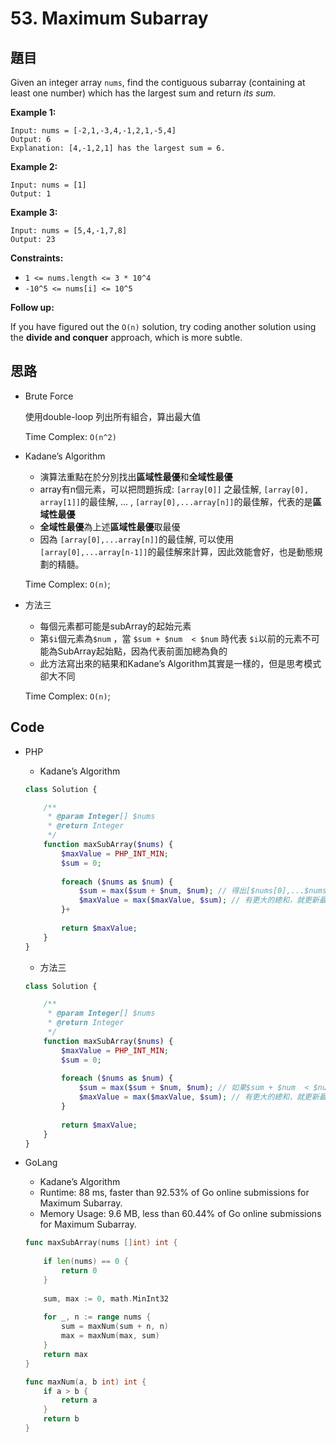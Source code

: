 # 53. Maximum Subarray

## 題目

Given an integer array `nums`, find the contiguous subarray (containing at least one number) which has the largest sum and return *its sum*.

**Example 1:**

```
Input: nums = [-2,1,-3,4,-1,2,1,-5,4]
Output: 6
Explanation: [4,-1,2,1] has the largest sum = 6.

```

**Example 2:**

```
Input: nums = [1]
Output: 1

```

**Example 3:**

```
Input: nums = [5,4,-1,7,8]
Output: 23

```

**Constraints:**

- `1 <= nums.length <= 3 * 10^4`
- `-10^5 <= nums[i] <= 10^5`

**Follow up:**

If you have figured out the `O(n)` solution, try coding another solution using the **divide and conquer** approach, which is more subtle.

## 思路

- Brute Force
    
    使用double-loop 列出所有組合，算出最大值
    
    Time Complex: `O(n^2)`
    
- Kadane’s Algorithm
    - 演算法重點在於分別找出**區域性最優**和**全域性最優**
    - array有n個元素，可以把問題拆成:  `[array[0]]` 之最佳解,  `[array[0], array[1]]`的最佳解, ... , `[array[0],...array[n]]`的最佳解，代表的是**區域性最優**
    - **全域性最優**為上述**區域性最優**取最優
    - 因為 `[array[0],...array[n]]`的最佳解, 可以使用 `[array[0],...array[n-1]]`的最佳解來計算，因此效能會好，也是動態規劃的精髓。
    
    Time Complex: `O(n)`;
    
- 方法三
    - 每個元素都可能是subArray的起始元素
    - 第`$i`個元素為`$num` ，當 `$sum + $num  < $num` 時代表 `$i`以前的元素不可能為SubArray起始點，因為代表前面加總為負的
    - 此方法寫出來的結果和Kadane’s Algorithm其實是一樣的，但是思考模式卻大不同
    
    Time Complex: `O(n)`;
    

## Code

- PHP
    - Kadane’s Algorithm
    
    ```php
    class Solution {
    
        /**
         * @param Integer[] $nums
         * @return Integer
         */
        function maxSubArray($nums) {
            $maxValue = PHP_INT_MIN;      
            $sum = 0;
            
            foreach ($nums as $num) {
                $sum = max($sum + $num, $num); // 得出[$nums[0],...$nums[n]] 的最優解
                $maxValue = max($maxValue, $sum); // 有更大的總和，就更新最大值 (全域性最優)
            }+
            
            return $maxValue;
        }
    }
    ```
    
    - 方法三
    
    ```php
    class Solution {
    
        /**
         * @param Integer[] $nums
         * @return Integer
         */
        function maxSubArray($nums) {
            $maxValue = PHP_INT_MIN;      
            $sum = 0;
            
            foreach ($nums as $num) {
                $sum = max($sum + $num, $num); // 如果$sum + $num  < $num ，代表 前面加總的$sum為負數，故從當前$num開始加總最佳
                $maxValue = max($maxValue, $sum); // 有更大的總和，就更新最大值 
            }
            
            return $maxValue;
        }
    }
    ```
    
- GoLang
    - Kadane’s Algorithm
    - Runtime: 88 ms, faster than 92.53% of Go online submissions for Maximum Subarray.
    - Memory Usage: 9.6 MB, less than 60.44% of Go online submissions for Maximum Subarray.
    
    ```go
    func maxSubArray(nums []int) int {
        
        if len(nums) == 0 {
            return 0
        }
        
        sum, max := 0, math.MinInt32
        
        for _, n := range nums {
            sum = maxNum(sum + n, n)
            max = maxNum(max, sum)
        }
        return max
    }
    
    func maxNum(a, b int) int {
        if a > b {
            return a
        }
        return b
    }
    ```